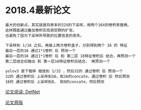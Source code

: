 # 2018.4最新论文
    最大的创新点，其实就是将原本的32X的下采样，用两个16X的卷积来替换。
    这样既能通过叠加卷积实现感受野的扩张，
    也避免了因为下采样所导致的位置信息的丢失。

    下采样到 1/16 之后，再接上两次卷积盒子，分别得到两个 16 的 特征
    最后一层的16 通过1*1卷积 后 预测一个
    最后一层的16 通过1*1卷积 后 和 第二层 16特征卷积后 结合，再预测一个
    第二层结合后输出 和 第一层16特征卷积后结合， 再预测一个

    yolov3 是下载样 缩放到 1/32 ，然后32的 通过卷积 后 预测一个
    32的 通过卷积后 上采样到16，和16的concate，通过卷积 后 然后预测
    16的 通过卷积后 上采样到8， 和8的concate，然后预测

[论文阅读: DetNet](https://blog.csdn.net/jningwei/article/details/80004070)

[论文原版](https://arxiv.org/pdf/1804.06215.pdf)
